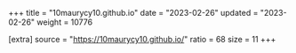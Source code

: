+++
title = "10maurycy10.github.io"
date = "2023-02-26"
updated = "2023-02-26"
weight = 10776

[extra]
source = "https://10maurycy10.github.io/"
ratio = 68
size = 11
+++
